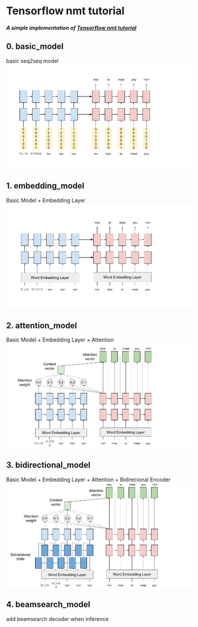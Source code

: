 # Tensorflow nmt tutorial
##### A simple implementation of [Tensorflow nmt tutorial](https://github.com/tensorflow/nmt)

## 0. basic_model
basic seq2seq model
<img src="image/0_basic.png" alt="drawing" width="640px"/>


## 1. embedding_model
Basic Model + Embedding Layer
<img src="image/1_embedding.png" alt="drawing" width="640px"/>


## 2. attention_model
Basic Model + Embedding Layer + Attention
<img src="image/2_attention.png" alt="drawing" width="640px"/>


## 3. bidirectional_model
Basic Model + Embedding Layer + Attention + Bidirecional Encoder
<img src="image/3_bidirectional.png" alt="drawing" width="640px"/>


## 4. beamsearch_model
add beamsearch decoder when inference


